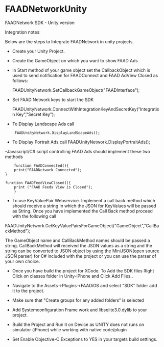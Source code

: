 FAADNetworkUnity
================

FAADNetwork SDK - Unity version

Integration notes:

Below are the steps to Integrate FAADNetwork in unity projects. 

- Create your Unity Project.

- Create the GameObject on which you want to show FAAD Ads

- In Start method of your game object set the CallbackObject which is used to send notification for FAADConnect and FAAD AdView Closed as follows:

     FAADUnityNetwork.SetCallbackGameObject("FAADInterface");

- Set FAAD Network keys to start the SDK

    FAADUnityNetwork.ConnectWithIntegrationKeyAndSecretKey("Integration Key","Secret Key");

- To Display Landscape Ads call
  
       FAADUnityNetwork.DisplayLandScapeAds();

- To Display Portrait Ads call
         FAADUnityNetwork.DisplayPortraitAds();

-Javascript/C# script controlling FAAD Ads should implement these two methods
        
        function FAADConnected(){
	    print("FAADNetwork Connected");
	}

	function FAADFeedViewClosed(){
		print ("FAAD Feeds View is Closed");
        }

- To use KeyValuePair Webservice. Implement a call back method which should receive a string in which the JSON for KeyValues will be passed as String. Once you have implemented the Call Back method proceed with the following call 

FAADUnityNetwork.GetKeyValuePairsForGameObject("GameObject","CallBackMethod"); 

The GameObject name and CallBackMethod names should be passed a string. CallBackMethod will received the JSON values as a string and the string can be converted to JSON object by using the MiniJSON(open source JSON parser) for C# included with the project or you can use the parser of your own choice.


- Once you have build the project for XCode. To Add the SDK files Right Click on classes folder in Unity-iPhone and Click Add Files..

- Navigate to the Assets->Plugins->FAADiOS and select "SDK" folder add it to the project.

- Make sure that "Create groups for any added folders" is selected

- Add Systemconfiguration Frame work and libsqlite3.0.dylib to your project.

- Build the Project and Run it on Device as UNITY does not runs on simulator (iPhone) while working with native code/plugin

- Set Enable Objective-C Exceptions to YES in your targets build settings.


